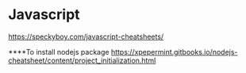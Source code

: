 # Javascript
https://speckyboy.com/javascript-cheatsheets/

****To install nodejs package
https://xpepermint.gitbooks.io/nodejs-cheatsheet/content/project_initialization.html
